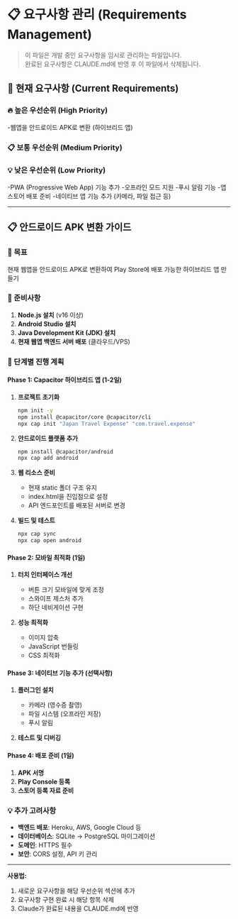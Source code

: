 # 📋 요구사항 관리 (Requirements Management)

> 이 파일은 개발 중인 요구사항을 임시로 관리하는 파일입니다.  
> 완료된 요구사항은 CLAUDE.md에 반영 후 이 파일에서 삭제됩니다.

## 📌 현재 요구사항 (Current Requirements)

### 🔥 높은 우선순위 (High Priority)
<!-- 긴급하게 처리해야 할 요구사항들 -->
-웹앱을 안드로이드 APK로 변환 (하이브리드 앱)


### 📋 보통 우선순위 (Medium Priority)
<!-- 일반적인 기능 개선 및 추가 요구사항들 -->

### 💡 낮은 우선순위 (Low Priority)
<!-- 나중에 고려해볼 수 있는 요구사항들 -->
-PWA (Progressive Web App) 기능 추가
-오프라인 모드 지원
-푸시 알림 기능
-앱스토어 배포 준비
-네이티브 앱 기능 추가 (카메라, 파일 접근 등)

---

## 📋 안드로이드 APK 변환 가이드

### 🎯 목표
현재 웹앱을 안드로이드 APK로 변환하여 Play Store에 배포 가능한 하이브리드 앱 만들기

### 📝 준비사항
1. **Node.js 설치** (v16 이상)
2. **Android Studio 설치**
3. **Java Development Kit (JDK) 설치**
4. **현재 웹앱 백엔드 서버 배포** (클라우드/VPS)

### 🚀 단계별 진행 계획

#### Phase 1: Capacitor 하이브리드 앱 (1-2일)
1. **프로젝트 초기화**
   ```bash
   npm init -y
   npm install @capacitor/core @capacitor/cli
   npx cap init "Japan Travel Expense" "com.travel.expense"
   ```

2. **안드로이드 플랫폼 추가**
   ```bash
   npm install @capacitor/android
   npx cap add android
   ```

3. **웹 리소스 준비**
   - 현재 static 폴더 구조 유지
   - index.html을 진입점으로 설정
   - API 엔드포인트를 배포된 서버로 변경

4. **빌드 및 테스트**
   ```bash
   npx cap sync
   npx cap open android
   ```

#### Phase 2: 모바일 최적화 (1일)
1. **터치 인터페이스 개선**
   - 버튼 크기 모바일에 맞게 조정
   - 스와이프 제스처 추가
   - 하단 네비게이션 구현

2. **성능 최적화**
   - 이미지 압축
   - JavaScript 번들링
   - CSS 최적화

#### Phase 3: 네이티브 기능 추가 (선택사항)
1. **플러그인 설치**
   - 카메라 (영수증 촬영)
   - 파일 시스템 (오프라인 저장)
   - 푸시 알림

2. **테스트 및 디버깅**

#### Phase 4: 배포 준비 (1일)
1. **APK 서명**
2. **Play Console 등록**
3. **스토어 등록 자료 준비**

### 💡 추가 고려사항
- **백엔드 배포**: Heroku, AWS, Google Cloud 등
- **데이터베이스**: SQLite → PostgreSQL 마이그레이션
- **도메인**: HTTPS 필수
- **보안**: CORS 설정, API 키 관리

---
**사용법:**
1. 새로운 요구사항을 해당 우선순위 섹션에 추가
2. 요구사항 구현 완료 시 해당 항목 삭제
3. Claude가 완료된 내용을 CLAUDE.md에 반영